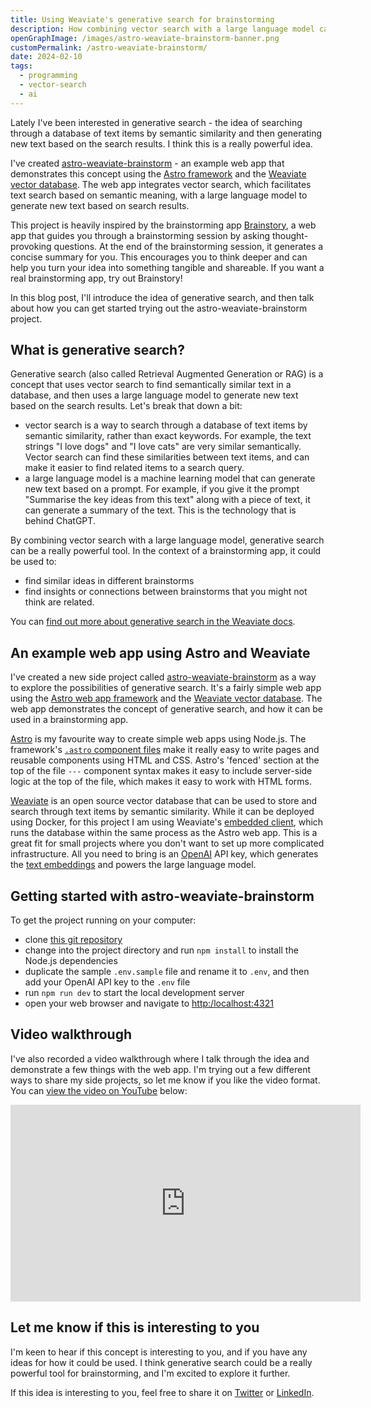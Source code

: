 ```yaml
---
title: Using Weaviate's generative search for brainstorming
description: How combining vector search with a large language model can be a powerful tool for brainstorming.  
openGraphImage: /images/astro-weaviate-brainstorm-banner.png
customPermalink: /astro-weaviate-brainstorm/
date: 2024-02-10
tags:
  - programming
  - vector-search
  - ai
---
```


Lately I've been interested in generative search - the idea of searching through a database of text items by semantic similarity and then generating new text based on the search results. I think this is a really powerful idea. 

I've created [astro-weaviate-brainstorm](https://github.com/larryhudson/astro-weaviate-brainstorm) - an example web app that demonstrates this concept using the [Astro framework](https://astro.build) and the [Weaviate vector database](https://weaviate.io). The web app integrates vector search, which facilitates text search based on semantic meaning, with a large language model to generate new text based on search results. 

This project is heavily inspired by the brainstorming app [Brainstory](https://brainstory.ai), a web app that guides you through a brainstorming session by asking thought-provoking questions. At the end of the brainstorming session, it generates a concise summary for you. This encourages you to think deeper and can help you turn your idea into something tangible and shareable. If you want a real brainstorming app, try out Brainstory!

In this blog post, I'll introduce the idea of generative search, and then talk about how you can get started trying out the astro-weaviate-brainstorm project.

## What is generative search?

Generative search (also called Retrieval Augmented Generation or RAG) is a concept that uses vector search to find semantically similar text in a database, and then uses a large language model to generate new text based on the search results. Let's break that down a bit:
- vector search is a way to search through a database of text items by semantic similarity, rather than exact keywords. For example, the text strings "I love dogs" and "I love cats" are very similar semantically. Vector search can find these similarities between text items, and can make it easier to find related items to a search query.
- a large language model is a machine learning model that can generate new text based on a prompt. For example, if you give it the prompt "Summarise the key ideas from this text" along with a piece of text, it can generate a summary of the text. This is the technology that is behind ChatGPT.

By combining vector search with a large language model, generative search can be a really powerful tool. In the context of a brainstorming app, it could be used to:
- find similar ideas in different brainstorms
- find insights or connections between brainstorms that you might not think are related.

You can [find out more about generative search in the Weaviate docs](https://weaviate.io/developers/weaviate/search/generative).

## An example web app using Astro and Weaviate

I've created a new side project called [astro-weaviate-brainstorm](https://github.com/larryhudson/astro-weaviate-brainstorm) as a way to explore the possibilities of generative search. It's a fairly simple web app using the [Astro web app framework](https://astro.build) and the [Weaviate vector database](https://weaviate.io). The web app demonstrates the concept of generative search, and how it can be used in a brainstorming app.

[Astro](https://astro.build) is my favourite way to create simple web apps using Node.js. The framework's [`.astro` component files](https://docs.astro.build/en/basics/astro-components/) make it really easy to write pages and reusable components using HTML and CSS. Astro's 'fenced' section at the top of the file `---` component syntax makes it easy to include server-side logic at the top of the file, which makes it easy to work with HTML forms. 

[Weaviate](https://weaviate.io) is an open source vector database that can be used to store and search through text items by semantic similarity. While it can be deployed using Docker, for this project I am using Weaviate's [embedded client](https://weaviate.io/developers/weaviate/installation/embedded#embedded-options), which runs the database within the same process as the Astro web app. This is a great fit for small projects where you don't want to set up more complicated infrastructure. All you need to bring is an [OpenAI](https://openai.com/) API key, which generates the [text embeddings](https://platform.openai.com/docs/guides/embeddings) and powers the large language model.

## Getting started with astro-weaviate-brainstorm

To get the project running on your computer:
- clone [this git repository](https://github.com/larryhudson/astro-weaviate-brainstorm)
- change into the project directory and run `npm install` to install the Node.js dependencies
- duplicate the sample `.env.sample` file and rename it to `.env`, and then add your OpenAI API key to the `.env` file
- run `npm run dev` to start the local development server
- open your web browser and navigate to [http:/localhost:4321](http://localhost:4321)

## Video walkthrough

I've also recorded a video walkthrough where I talk through the idea and demonstrate a few things with the web app. I'm trying out a few different ways to share my side projects, so let me know if you like the video format. You can [view the video on YouTube](https://www.youtube.com/watch?v=aUSLy2p5RkE) below:

<iframe width="560" height="315" src="https://www.youtube-nocookie.com/embed/aUSLy2p5RkE?si=hwjzjLF2g-hnEbGl" title="YouTube video player" frameborder="0" allow="accelerometer; autoplay; clipboard-write; encrypted-media; gyroscope; picture-in-picture; web-share" allowfullscreen></iframe>

## Let me know if this is interesting to you

I'm keen to hear if this concept is interesting to you, and if you have any ideas for how it could be used. I think generative search could be a really powerful tool for brainstorming, and I'm excited to explore it further.

If this idea is interesting to you, feel free to share it on [Twitter](https://twitter.com/larryhudsondev/status/1756086534602883464) or [LinkedIn](https://www.linkedin.com/feed/update/urn:li:activity:7161871407037997056/). 